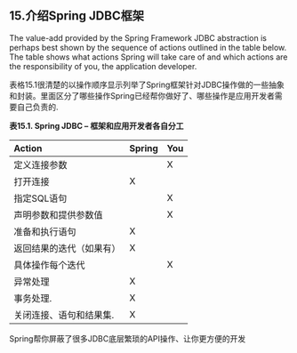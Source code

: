 ## 15.**介绍Spring JDBC框架**

The value-add provided by the Spring Framework JDBC abstraction is perhaps best shown by the sequence of actions outlined in the table below. The table shows what actions Spring will take care of and which actions are the responsibility of you, the application developer.

表格15.1很清楚的以操作顺序显示列举了Spring框架针对JDBC操作做的一些抽象和封装。里面区分了哪些操作Spring已经帮你做好了、哪些操作是应用开发者需要自己负责的.

**表15.1. Spring JDBC – 框架和应用开发者各自分工**

| Action | Spring | You |
| :--- | :--- | :--- |
| 定义连接参数 |  | X |
| 打开连接 | X |  |
| 指定SQL语句 |  | X |
| 声明参数和提供参数值 |  | X |
| 准备和执行语句 | X |  |
| 返回结果的迭代（如果有） | X |  |
| 具体操作每个迭代 |  | X |
| 异常处理 | X |  |
| 事务处理. | X |  |
| 关闭连接、语句和结果集. | X |  |

Spring帮你屏蔽了很多JDBC底层繁琐的API操作、让你更方便的开发

